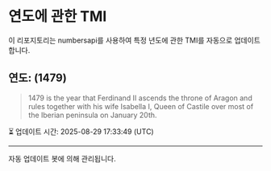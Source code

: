 
# 연도에 관한 TMI

이 리포지토리는 numbersapi를 사용하여 특정 년도에 관한 TMI를 자동으로 업데이트합니다.

## 연도: (1479)
> 1479 is the year that Ferdinand II ascends the throne of Aragon and rules together with his wife Isabella I, Queen of Castile over most of the Iberian peninsula on January 20th.

⏳ 업데이트 시간: 2025-08-29 17:33:49 (UTC)

---
자동 업데이트 봇에 의해 관리됩니다.
